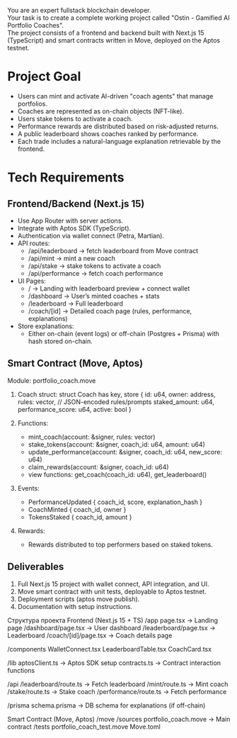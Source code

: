 You are an expert fullstack blockchain developer.  
Your task is to create a complete working project called "Ostin - Gamified AI Portfolio Coaches".  
The project consists of a frontend and backend built with Next.js 15 (TypeScript) and smart contracts written in Move, deployed on the Aptos testnet.  

# Project Goal
- Users can mint and activate AI-driven "coach agents" that manage portfolios.
- Coaches are represented as on-chain objects (NFT-like).
- Users stake tokens to activate a coach.
- Performance rewards are distributed based on risk-adjusted returns.
- A public leaderboard shows coaches ranked by performance.
- Each trade includes a natural-language explanation retrievable by the frontend.

# Tech Requirements

## Frontend/Backend (Next.js 15)
- Use App Router with server actions.
- Integrate with Aptos SDK (TypeScript).
- Authentication via wallet connect (Petra, Martian).
- API routes:
  - /api/leaderboard → fetch leaderboard from Move contract
  - /api/mint → mint a new coach
  - /api/stake → stake tokens to activate a coach
  - /api/performance → fetch coach performance
- UI Pages:
  - / → Landing with leaderboard preview + connect wallet
  - /dashboard → User’s minted coaches + stats
  - /leaderboard → Full leaderboard
  - /coach/[id] → Detailed coach page (rules, performance, explanations)
- Store explanations:
  - Either on-chain (event logs) or off-chain (Postgres + Prisma) with hash stored on-chain.

## Smart Contract (Move, Aptos)
Module: portfolio_coach.move

1. Coach struct:
   struct Coach has key, store {
       id: u64,
       owner: address,
       rules: vector<u8>, // JSON-encoded rules/prompts
       staked_amount: u64,
       performance_score: u64,
       active: bool
   }

2. Functions:
   - mint_coach(account: &signer, rules: vector<u8>)
   - stake_tokens(account: &signer, coach_id: u64, amount: u64)
   - update_performance(account: &signer, coach_id: u64, new_score: u64)
   - claim_rewards(account: &signer, coach_id: u64)
   - view functions: get_coach(coach_id: u64), get_leaderboard()

3. Events:
   - PerformanceUpdated { coach_id, score, explanation_hash }
   - CoachMinted { coach_id, owner }
   - TokensStaked { coach_id, amount }

4. Rewards:
   - Rewards distributed to top performers based on staked tokens.

## Deliverables
1. Full Next.js 15 project with wallet connect, API integration, and UI.
2. Move smart contract with unit tests, deployable to Aptos testnet.
3. Deployment scripts (aptos move publish).
4. Documentation with setup instructions.


Структура проекта
Frontend (Next.js 15 + TS)
/app
  page.tsx                -> Landing page
  /dashboard/page.tsx     -> User dashboard
  /leaderboard/page.tsx   -> Leaderboard
  /coach/[id]/page.tsx    -> Coach details page

/components
  WalletConnect.tsx
  LeaderboardTable.tsx
  CoachCard.tsx

/lib
  aptosClient.ts          -> Aptos SDK setup
  contracts.ts            -> Contract interaction functions

/api
  /leaderboard/route.ts   -> Fetch leaderboard
  /mint/route.ts          -> Mint coach
  /stake/route.ts         -> Stake coach
  /performance/route.ts   -> Fetch performance

/prisma
  schema.prisma           -> DB schema for explanations (if off-chain)


Smart Contract (Move, Aptos)
/move
  /sources
    portfolio_coach.move  -> Main contract
  /tests
    portfolio_coach_test.move
  Move.toml
